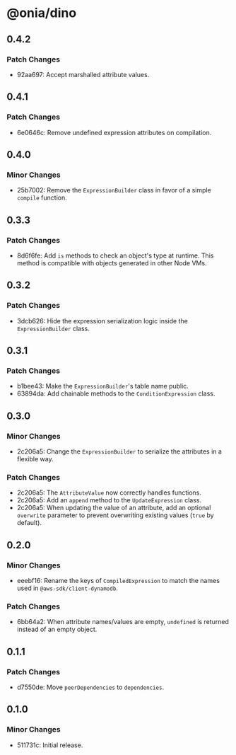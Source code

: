 # @onia/dino

## 0.4.2

### Patch Changes

- 92aa697: Accept marshalled attribute values.

## 0.4.1

### Patch Changes

- 6e0646c: Remove undefined expression attributes on compilation.

## 0.4.0

### Minor Changes

- 25b7002: Remove the `ExpressionBuilder` class in favor of a simple `compile` function.

## 0.3.3

### Patch Changes

- 8d6f6fe: Add `is` methods to check an object's type at runtime. This method is compatible with objects generated in other Node VMs.

## 0.3.2

### Patch Changes

- 3dcb626: Hide the expression serialization logic inside the `ExpressionBuilder` class.

## 0.3.1

### Patch Changes

- b1bee43: Make the `ExpressionBuilder`'s table name public.
- 63894da: Add chainable methods to the `ConditionExpression` class.

## 0.3.0

### Minor Changes

- 2c206a5: Change the `ExpressionBuilder` to serialize the attributes in a flexible way.

### Patch Changes

- 2c206a5: The `AttributeValue` now correctly handles functions.
- 2c206a5: Add an `append` method to the `UpdateExpression` class.
- 2c206a5: When updating the value of an attribute, add an optional `overwrite` parameter to prevent overwriting existing values (`true` by default).

## 0.2.0

### Minor Changes

- eeebf16: Rename the keys of `CompiledExpression` to match the names used in `@aws-sdk/client-dynamodb`.

### Patch Changes

- 6bb64a2: When attribute names/values are empty, `undefined` is returned instead of an empty object.

## 0.1.1

### Patch Changes

- d7550de: Move `peerDependencies` to `dependencies`.

## 0.1.0

### Minor Changes

- 511731c: Initial release.
